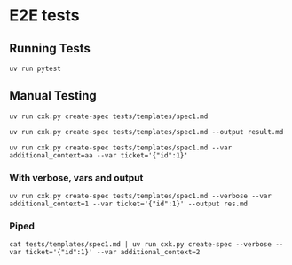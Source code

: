 # E2E tests

## Running Tests
```
uv run pytest
```

## Manual Testing

```
uv run cxk.py create-spec tests/templates/spec1.md
```

```
uv run cxk.py create-spec tests/templates/spec1.md --output result.md
```

```
uv run cxk.py create-spec tests/templates/spec1.md --var additional_context=aa --var ticket='{"id":1}'
```

### With verbose, vars and output
```
uv run cxk.py create-spec tests/templates/spec1.md --verbose --var additional_context=1 --var ticket='{"id":1}' --output res.md
```

### Piped
```
cat tests/templates/spec1.md | uv run cxk.py create-spec --verbose --var ticket='{"id":1}' --var additional_context=2
```